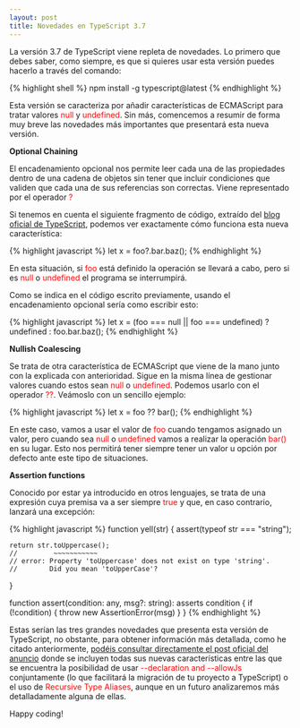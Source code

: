 ```yaml
---
layout: post
title: Novedades en TypeScript 3.7
---
```


La versión 3.7 de TypeScript viene repleta de novedades. Lo primero que debes saber, como siempre, es que si quieres usar esta versión puedes hacerlo a través del comando:

{% highlight shell %}
npm install -g typescript@latest
{% endhighlight %}

Esta versión se caracteriza por añadir características de ECMAScript para tratar valores <span style="color:red">null</span> y <span style="color:red">undefined</span>. Sin más, comencemos a resumir de forma muy breve las novedades más importantes que presentará esta nueva versión.

**Optional Chaining**

El encadenamiento opcional nos permite leer cada una de las propiedades dentro de una cadena de objetos sin tener que incluir condiciones que validen que cada una de sus referencias son correctas. Viene representado por el operador <span style="color:red">?</span>

Si tenemos en cuenta el siguiente fragmento de código, extraído del [blog oficial de TypeScript](https://devblogs.microsoft.com/typescript/announcing-typescript-3-7-beta/), podemos ver exactamente cómo funciona esta nueva característica:

{% highlight javascript %}
let x = foo?.bar.baz();
{% endhighlight %}

En esta situación, si <span style="color:red">foo</span> está definido la operación se llevará a cabo, pero si es <span style="color:red">null</span> o <span style="color:red">undefined</span> el programa se interrumpirá.

Como se indica en el código escrito previamente, usando el encadenamiento opcional sería como escribir esto:

{% highlight javascript %}
let x = (foo === null || foo === undefined) ?
    undefined :
    foo.bar.baz();
{% endhighlight %}

**Nullish Coalescing**

Se trata de otra característica de ECMAScript que viene de la mano junto con la explicada con anterioridad. Sigue en la misma línea de gestionar valores cuando estos sean <span style="color:red">null</span> o <span style="color:red">undefined</span>. Podemos usarlo con el operador <span style="color:red">??</span>. Veámoslo con un sencillo ejemplo:

{% highlight javascript %}
let x = foo ?? bar();
{% endhighlight %}

En este caso, vamos a usar el valor de <span style="color:red">foo</span> cuando tengamos asignado un valor, pero cuando sea <span style="color:red">null</span> o <span style="color:red">undefined</span> vamos a realizar la operación <span style="color:red">bar()</span> en su lugar. Esto nos permitirá tener siempre tener un valor u opción por defecto ante este tipo de situaciones.

**Assertion functions**

Conocido por estar ya introducido en otros lenguajes, se trata de una expresión cuya premisa va a ser siempre <span style="color:red">true</span> y que, en caso contrario, lanzará una excepción:

{% highlight javascript %}
function yell(str) {
    assert(typeof str === "string");

    return str.toUppercase();
    //         ~~~~~~~~~~~
    // error: Property 'toUppercase' does not exist on type 'string'.
    //        Did you mean 'toUpperCase'?
}

function assert(condition: any, msg?: string): asserts condition {
    if (!condition) {
        throw new AssertionError(msg)
    }
}
{% endhighlight %}

Estas serían las tres grandes novedades que presenta esta versión de TypeScript, no obstante, para obtener información más detallada, como he citado anteriormente, [podéis consultar directamente el post oficial del anuncio](https://devblogs.microsoft.com/typescript/announcing-typescript-3-7-beta/) donde se incluyen todas sus nuevas características entre las que se encuentra la posibilidad de usar <span style="color:red">--declaration and --allowJs</span> conjuntamente (lo que facilitará la migración de tu proyecto a TypeScript) o el uso de <span style="color:red">Recursive Type Aliases</span>, aunque en un futuro analizaremos más detalladamente alguna de ellas.

Happy coding!